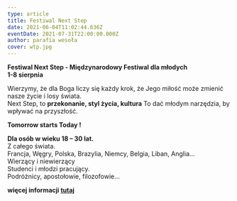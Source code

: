 ```yaml
---
type: article
title: Festiwal Next Step
date: 2021-06-04T11:02:44.636Z
eventDate: 2021-07-31T22:00:00.000Z
author: parafia wesoła
cover: wtp.jpg
---
```

**Festiwal Next Step - Międzynarodowy Festiwal dla młodych**\
**1-8 sierpnia**

Wierzymy, że dla Boga liczy się każdy krok, że Jego miłość może zmienić nasze życie i losy świata.\
Next Step, to **przekonanie, styl życia, kultura** To dać młodym narzędzia, by wpływać na przyszłość.

**Tomorrow starts Today !**

**Dla osób w wieku 18 – 30 lat.**\
Z całego świata. \
Francja, Węgry, Polska, Brazylia, Niemcy, Belgia, Liban, Anglia…\
Wierzący i niewierzący\
Studenci i młodzi pracujący.\
Podróżnicy, apostołowie, filozofowie…

**więcej informacji [tutaj](https://welcometoparadise.fr/pl/festiwal-next-step/)**

<!--EndFragment-->